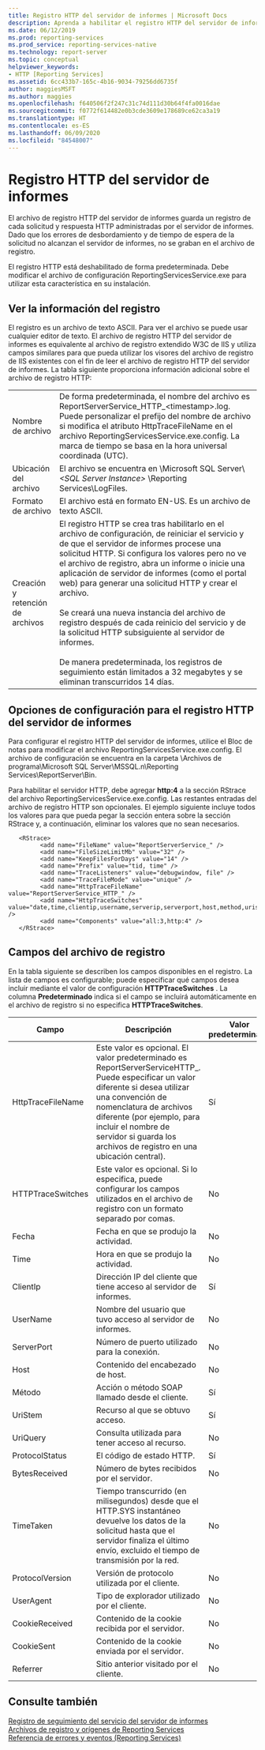 ```yaml
---
title: Registro HTTP del servidor de informes | Microsoft Docs
description: Aprenda a habilitar el registro HTTP del servidor de informes después de instalar Reporting Services. Esta característica registra todas las solicitudes y respuestas HTTP que controla un servidor de informes.
ms.date: 06/12/2019
ms.prod: reporting-services
ms.prod_service: reporting-services-native
ms.technology: report-server
ms.topic: conceptual
helpviewer_keywords:
- HTTP [Reporting Services]
ms.assetid: 6cc433b7-165c-4b16-9034-79256dd6735f
author: maggiesMSFT
ms.author: maggies
ms.openlocfilehash: f640506f2f247c31c74d111d30b64f4fa0016dae
ms.sourcegitcommit: f0772f614482e0b3cde3609e178689ce62ca3a19
ms.translationtype: HT
ms.contentlocale: es-ES
ms.lasthandoff: 06/09/2020
ms.locfileid: "84548007"
---
```

# <a name="report-server-http-log"></a>Registro HTTP del servidor de informes
  El archivo de registro HTTP del servidor de informes guarda un registro de cada solicitud y respuesta HTTP administradas por el servidor de informes. Dado que los errores de desbordamiento y de tiempo de espera de la solicitud no alcanzan el servidor de informes, no se graban en el archivo de registro.  
  
 El registro HTTP está deshabilitado de forma predeterminada. Debe modificar el archivo de configuración ReportingServicesService.exe para utilizar esta característica en su instalación.  
  
## <a name="viewing-log-information"></a>Ver la información del registro  
 El registro es un archivo de texto ASCII. Para ver el archivo se puede usar cualquier editor de texto. El archivo de registro HTTP del servidor de informes es equivalente al archivo de registro extendido W3C de IIS y utiliza campos similares para que pueda utilizar los visores del archivo de registro de IIS existentes con el fin de leer el archivo de registro HTTP del servidor de informes. La tabla siguiente proporciona información adicional sobre el archivo de registro HTTP:  
  
|||  
|-|-|  
|Nombre de archivo|De forma predeterminada, el nombre del archivo es ReportServerService_HTTP_\<timestamp>.log. Puede personalizar el prefijo del nombre de archivo si modifica el atributo HttpTraceFileName en el archivo ReportingServicesService.exe.config. La marca de tiempo se basa en la hora universal coordinada (UTC).|  
|Ubicación del archivo|El archivo se encuentra en \Microsoft SQL Server\\ *\<SQL Server Instance>* \Reporting Services\LogFiles.|  
|Formato de archivo|El archivo está en formato EN-US. Es un archivo de texto ASCII.|  
|Creación y retención de archivos|El registro HTTP se crea tras habilitarlo en el archivo de configuración, de reiniciar el servicio y de que el servidor de informes procese una solicitud HTTP. Si configura los valores pero no ve el archivo de registro, abra un informe o inicie una aplicación de servidor de informes (como el portal web) para generar una solicitud HTTP y crear el archivo.<br /><br /> Se creará una nueva instancia del archivo de registro después de cada reinicio del servicio y de la solicitud HTTP subsiguiente al servidor de informes.<br /><br /> De manera predeterminada, los registros de seguimiento están limitados a 32 megabytes y se eliminan transcurridos 14 días.|  
  
## <a name="configuration-settings-for-report-server-http-log"></a>Opciones de configuración para el registro HTTP del servidor de informes  
 Para configurar el registro HTTP del servidor de informes, utilice el Bloc de notas para modificar el archivo ReportingServicesService.exe.config. El archivo de configuración se encuentra en la carpeta \Archivos de programa\Microsoft SQL Server\MSSQL.n\Reporting Services\ReportServer\Bin.  
  
 Para habilitar el servidor HTTP, debe agregar **http:4** a la sección RStrace del archivo ReportingServicesService.exe.config. Las restantes entradas del archivo de registro HTTP son opcionales. El ejemplo siguiente incluye todos los valores para que pueda pegar la sección entera sobre la sección RStrace y, a continuación, eliminar los valores que no sean necesarios.
  
```  
   <RStrace>  
         <add name="FileName" value="ReportServerService_" />  
         <add name="FileSizeLimitMb" value="32" />  
         <add name="KeepFilesForDays" value="14" />  
         <add name="Prefix" value="tid, time" />  
         <add name="TraceListeners" value="debugwindow, file" />  
         <add name="TraceFileMode" value="unique" />  
         <add name="HttpTraceFileName" value="ReportServerService_HTTP_" />  
         <add name="HttpTraceSwitches" value="date,time,clientip,username,serverip,serverport,host,method,uristem,uriquery,protocolstatus,bytesreceived,timetaken,protocolversion,useragent,cookiereceived,cookiesent,referrer" />  
         <add name="Components" value="all:3,http:4" />  
   </RStrace>  
```  
  
## <a name="log-file-fields"></a>Campos del archivo de registro  
 En la tabla siguiente se describen los campos disponibles en el registro. La lista de campos es configurable; puede especificar qué campos desea incluir mediante el valor de configuración **HTTPTraceSwitches** . La columna **Predeterminado** indica si el campo se incluirá automáticamente en el archivo de registro si no especifica **HTTPTraceSwitches**.  
  
|Campo|Descripción|Valor predeterminado|  
|-----------|-----------------|-------------|  
|HttpTraceFileName|Este valor es opcional. El valor predeterminado es ReportServerServiceHTTP_. Puede especificar un valor diferente si desea utilizar una convención de nomenclatura de archivos diferente (por ejemplo, para incluir el nombre de servidor si guarda los archivos de registro en una ubicación central).|Sí|  
|HTTPTraceSwitches|Este valor es opcional. Si lo especifica, puede configurar los campos utilizados en el archivo de registro con un formato separado por comas.|No|  
|Fecha|Fecha en que se produjo la actividad.|No|  
|Time|Hora en que se produjo la actividad.|No|  
|ClientIp|Dirección IP del cliente que tiene acceso al servidor de informes.|Sí|  
|UserName|Nombre del usuario que tuvo acceso al servidor de informes.|No|  
|ServerPort|Número de puerto utilizado para la conexión.|No|  
|Host|Contenido del encabezado de host.|No|  
|Método|Acción o método SOAP llamado desde el cliente.|Sí|  
|UriStem|Recurso al que se obtuvo acceso.|Sí|  
|UriQuery|Consulta utilizada para tener acceso al recurso.|No|  
|ProtocolStatus|El código de estado HTTP.|Sí|  
|BytesReceived|Número de bytes recibidos por el servidor.|No|  
|TimeTaken|Tiempo transcurrido (en milisegundos) desde que el HTTP.SYS instantáneo devuelve los datos de la solicitud hasta que el servidor finaliza el último envío, excluido el tiempo de transmisión por la red.|No|  
|ProtocolVersion|Versión de protocolo utilizada por el cliente.|No|  
|UserAgent|Tipo de explorador utilizado por el cliente.|No|  
|CookieReceived|Contenido de la cookie recibida por el servidor.|No|  
|CookieSent|Contenido de la cookie enviada por el servidor.|No|  
|Referrer|Sitio anterior visitado por el cliente.|No|  
  
## <a name="see-also"></a>Consulte también  
 [Registro de seguimiento del servicio del servidor de informes](../../reporting-services/report-server/report-server-service-trace-log.md)   
 [Archivos de registro y orígenes de Reporting Services](../../reporting-services/report-server/reporting-services-log-files-and-sources.md)   
 [Referencia de errores y eventos &#40;Reporting Services&#41;](../../reporting-services/troubleshooting/errors-and-events-reference-reporting-services.md)  
  